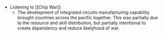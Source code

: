 - Listening to [[Chip War]]
	- The development of integrated circuits manufacturing capability brought countries across the pacific together. This was partially due to the resource and skill distribution, but partially intentional to create dependency and reduce likelyhood of war.